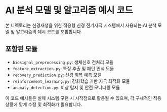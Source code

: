 # AI 분석 모델 및 알고리즘 예시 코드

본 디렉토리는 신경재생을 위한 적응형 신경 전기자극 시스템에서 사용되는 AI 분석 모델 및 알고리즘의 예시 코드를 포함합니다.

## 포함된 모듈

- `biosignal_preprocessing.py`: 생체신호 전처리 모듈
- `feature_extraction.py`: 특징 추출 및 패턴 인식 모듈
- `recovery_prediction.py`: 신경 회복 예측 모델
- `reinforcement_learning.py`: 강화학습 기반 자극 최적화 모듈
- `anomaly_detection.py`: 이상 탐지 및 안전 모니터링 모듈

이 코드 예시들은 실제 시스템 구현 시 시작점으로 활용될 수 있으며, 각 구체적인 적용 상황에 맞게 수정 및 최적화가 필요합니다.
